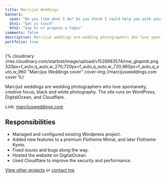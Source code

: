 ```yaml
---
title: Marcijuš Weddings
banner1:
  span: "Do you like what I do? Do you think I could help you with your project?"
  btn1: "Get in touch"
  btn2: "Say hi or propose a topic"
comments: false
description: Marcijuš weddings are wedding photographers who love spontaneity, creative focus, black and white photography. The site runs on WordPress, DigitalOcean, and Cloudflare.
portfolio: true
---
```


{% cloudinary //res.cloudinary.com/starbist/image/upload/v1526983574/mw_gtapmb.png 320px=f_auto,q_auto,w_270;720px=f_auto,q_auto,w_720;960px=f_auto,q_auto,w_960 "Marcijus Weddings cover" cover-img //marcijusweddings.com cover %}

Marcijuš weddings are wedding photographers who love spontaneity, creative focus, black and white photography. The site runs on WordPress, DigitalOcean, and Cloudflare.

Link: [marcijusweddings.com](//marcijusweddings.com)

## Responsibilities

- Managed and configured existing Wordpress project.
- Added new features to a premium Flotheme Mimal, and later Flotheme Kyoto.
- Fixed issues and bugs along the way.
- Hosted the website on DigitalOcean.
- Used Cloudflare to improve the security and performance.

[View other projects](/portfolio/) or [contact me](/about-me/).
